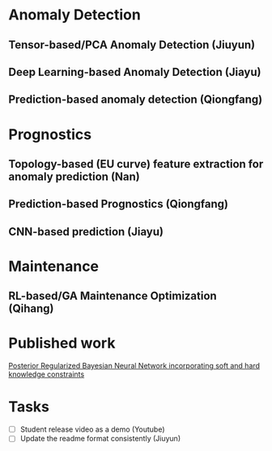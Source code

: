 # Anomaly Detection
## Tensor-based/PCA Anomaly Detection (Jiuyun)
## Deep Learning-based Anomaly Detection (Jiayu)
## Prediction-based anomaly detection (Qiongfang)

# Prognostics
## Topology-based (EU curve) feature extraction for anomaly prediction (Nan)
## Prediction-based Prognostics (Qiongfang)
## CNN-based prediction (Jiayu)

# Maintenance 
## RL-based/GA Maintenance Optimization (Qihang)

# Published work
[Posterior Regularized Bayesian Neural Network incorporating soft and hard knowledge constraints](https://www.sciencedirect.com/science/article/pii/S0950705122011364?casa_token=VAB19IroSXcAAAAA:v0Hs1S2KSTOx-0CoOG2OQr3gpAamILYqTnYyXpXwaScbT0ToXild1vLwLgv_0k9lP7A_cZoUuw)
# Tasks
- [ ] Student release video as a demo (Youtube)
- [ ] Update the readme format consistently (Jiuyun)
